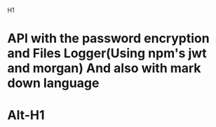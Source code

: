 H1
# API with the password encryption and Files Logger(Using npm's jwt and morgan) And also with mark down language 

Alt-H1
===================================================================================

